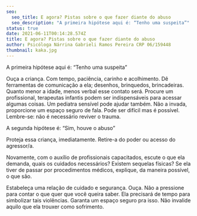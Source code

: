 ```yaml
---
seo:
  seo_title: E agora? Pistas sobre o que fazer diante do abuso
  seo_description: "A primeira hipótese aqui é: “Tenho uma suspeita”"
status: true
date: 2021-06-11T00:14:28.574Z
title: E agora? Pistas sobre o que fazer diante do abuso
author: Psicóloga Nárrina Gabrieli Ramos Pereira CRP 06/159448
thumbnail: kaka.jpg
---
```

<!--StartFragment-->

A primeira hipótese aqui é: “Tenho uma suspeita”

Ouça a criança. Com tempo, paciência, carinho e acolhimento. Dê ferramentas de comunicação a ela; desenhos, brinquedos, brincadeiras. Quanto menor a idade, menos verbal esse contato será. Procure um profissional, terapeutas infantis podem ser indispensáveis para acessar algumas coisas. Um pediatra sensível pode ajudar também. Não a invada, proporcione um espaço seguro de fala. Pode ser difícil mas é possível. Lembre-se: não é necessário reviver o trauma.

A segunda hipótese é: “Sim, houve o abuso”

Proteja essa criança, imediatamente. Retire-a do poder ou acesso do agressor/a.

Novamente, com o auxílio de profissionais capacitados, escute o que ela demanda, quais os cuidados necessários? Existem sequelas físicas? Se ela tiver de passar por procedimentos médicos, explique, da maneira possível, o que são.

Estabeleça uma relação de cuidado e segurança. Ouça. Não a pressione para contar o que quer que você queira saber. Ela precisará de tempo para simbolizar tais violências. Garanta um espaço seguro pra isso. Não invalide aquilo que ela trouxer como sofrimento.

<!--EndFragment-->